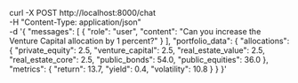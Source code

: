 curl -X POST http://localhost:8000/chat \
  -H "Content-Type: application/json" \
  -d '{
    "messages": [
      {
        "role": "user",
        "content": "Can you increase the Venture Capital allocation by 1 percent?"
      }
    ],
    "portfolio_data": {
      "allocations": {
        "private_equity": 2.5,
        "venture_capital": 2.5,
        "real_estate_value": 2.5,
        "real_estate_core": 2.5,
        "public_bonds": 54.0,
        "public_equities": 36.0
      },
      "metrics": {
        "return": 13.7,
        "yield": 0.4,
        "volatility": 10.8
      }
    }
  }'